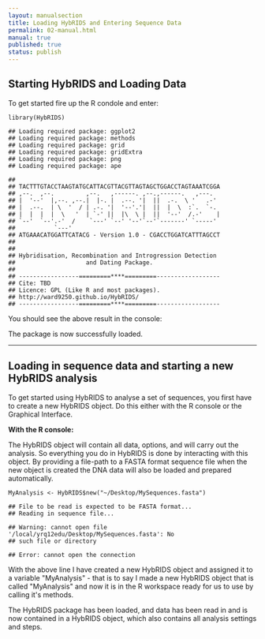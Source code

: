 ```yaml
---
layout: manualsection
title: Loading HybRIDS and Entering Sequence Data
permalink: 02-manual.html
manual: true
published: true
status: publish
---
```

 
Starting HybRIDS and Loading Data
------------------------------------
 
To get started fire up the R condole and enter:
 

    library(HybRIDS)

    ## Loading required package: ggplot2
    ## Loading required package: methods
    ## Loading required package: grid
    ## Loading required package: gridExtra
    ## Loading required package: png
    ## Loading required package: ape

    ## 
    ## TACTTTGTACCTAAGTATGCATTACGTTACGTTAGTAGCTGGACCTAGTAAATCGGA     
    ## ,--.  ,--.         ,--.   ,------. ,--.,------.   ,---.
    ## |  '--'  |,--. ,--.|  |-. |  .--. '|  ||  .-.  \ '   .-'
    ## |  .--.  | \  '  / | .-. '|  '--'.'|  ||  |  \  :`.  `-.
    ## |  |  |  |  \   '  | `-' ||  |\  \ |  ||  '--'  /.-'    |
    ## `--'  `--'.-'  /    `---' `--' '--'`--'`-------' `-----'
    ##           `---'
    ## ATGAAACATGGATTCATACG - Version 1.0 - CGACCTGGATCATTTAGCCT
    ## 
    ## 
    ## Hybridisation, Recombination and Introgression Detection
    ##                    and Dating Package.
    ## 
    ## -----------------=========****=========------------------
    ## Cite: TBD
    ## Licence: GPL (Like R and most packages).
    ## http://ward9250.github.io/HybRIDS/
    ## -----------------=========****=========------------------
 
You should see the above result in the console:
 
The package is now successfully loaded.
 
---
 
Loading in sequence data and starting a new HybRIDS analysis
------------------------------------------------------------
 
To get started using HybRIDS to analyse a set of sequences, you first have to create a new HybRIDS object. Do this either with the R console or the Graphical Interface.
 
**With the R console:**
 
The HybRIDS object will contain all data, options, and will carry out the analysis. So everything you do in HybRIDS is done by interacting with this object.
By providing a file-path to a FASTA format sequence file when the new object is created the DNA data will also be loaded and prepared automatically.
 

    MyAnalysis <- HybRIDS$new("~/Desktop/MySequences.fasta")

    ## File to be read is expected to be FASTA format...
    ## Reading in sequence file...

    ## Warning: cannot open file '/local/yrq12edu/Desktop/MySequences.fasta': No
    ## such file or directory

    ## Error: cannot open the connection
With the above line I have created a new HybRIDS object and assigned it to a variable "MyAnalysis" - that is to say I made a new HybRIDS object that is called "MyAnalysis" and now it is in the R workspace ready for us to use by calling it's methods.
 
The HybRIDS package has been loaded, and data has been read in and is now contained in a HybRIDS object, which also contains all analysis settings and steps.

